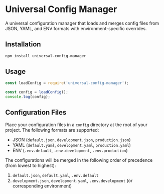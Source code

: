 # Universal Config Manager

A universal configuration manager that loads and merges config files from JSON, YAML, and ENV formats with environment-specific overrides.

## Installation

```bash
npm install universal-config-manager
```

## Usage

```javascript
const loadConfig = require('universal-config-manager');

const config = loadConfig();
console.log(config);
```

## Configuration Files

Place your configuration files in a `config` directory at the root of your project. The following formats are supported:
- JSON (`default.json`, `development.json`, `production.json`)
- YAML (`default.yaml`, `development.yaml`, `production.yaml`)
- ENV (`.env.default`, `.env.development`, `.env.production`)

The configurations will be merged in the following order of precedence (from lowest to highest):
1. `default.json`, `default.yaml`, `.env.default`
2. `development.json`, `development.yaml`, `.env.development` (or corresponding environment)
